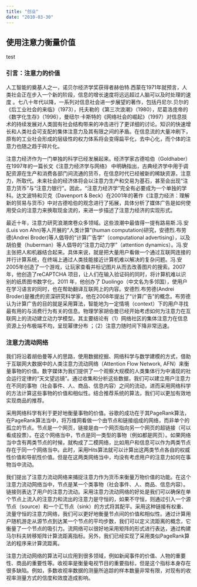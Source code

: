 ```yaml
---
title: "创业"
date: "2010-03-30"
---
```


## 使用注意力衡量价值
test

### 引言：注意力的价值

人工智能的奠基人之一，诺贝尔经济学奖获得者赫伯特.西蒙在1971年就预言，人类社会正在步入一个新的阶段，信息的增长速度将远远超过人脑可以及时处理的速度 。七八十年代以降，一系列对信息社会进一步展望的著作，包括丹尼尔.贝尔的《后工业社会的来临》（1973），托夫勒的《第三次浪潮》（1980），尼葛洛庞帝的《数字化生存》（1996），曼纽尔·卡斯特的《网络社会的崛起》（1997）对信息技术的持续发展对人类固有社会结构带来的冲击进行了更详细的讨论。知识的快速增长和人类社会可支配的集体注意力及其有限之间的矛盾。在信息流的大量冲刷下，原有的工业社会形成的层级性的权力体系将会变得扁平化，去中心化，而个体的注意力也随之趋于碎片化。

注意力经济作为一门单独的科学已经发展起来。经济学家古德哈伯（Goldhaber）在1997年的一篇长文《注意力经济学与网络》 中明确指出，古典经济学中用于调配资源在生产和消费各部门间流通的货币，在信息时代已经被新的稀缺资源，注意力，所取代。未来社会的经济体将会以注意力生产和交易为基石，甚至会出现“注意力货币”与“注意力银行”。因此，“注意力经济学”完全有必要成为一个单独的学科。达文波特和贝克（Davenport & Beck）在2001年的著作《注意力经济：理解新的贸易与货币》中对古德哈伯的观念进行了拓展，具体分析了媒体广告是如何使用受众的注意力来换取现金流的，来进一步描述了注意力经济的实现形式。

最近十年，注意力研究浪潮席卷众多领域。这些浪潮中最值得一提有路易斯.冯.安(Luis von Ahn)等人开展的“人类计算”(human computation)研究，安德烈.布劳德(Andrei Broder)等人倡导的“计算广告学”（computational advertising），以及胡伯曼（huberman）等人倡导的“注意力动力学”（attention dynamics）。冯.安主张把人和机器结合起来。具体来说，就是把大量用户看做一个通过互联网连接的并行计算系统，在终端上通过人类技能接近计算机难以解决的复杂问题。冯.安2005年创造了一个游戏，让玩家查看并标记图片从而去改善图片的搜索。2007年，他创造了reCAPTCHA 项目，让人们在输入验证码的同时，将计算机难以识别的纸质图书数字化。2011 年，他创办了 Duolingo（中文名为多邻国），使用户在学习语言的同时，也在帮助翻译互联网上的内容。安德烈.布劳德(Andrei Broder)是雅虎的资深研究科学家，他在2008年提出了“计算广告”的概念。布劳德认为计算广告的目的就是采用算法，智能地为一定情境（context）下的用户寻找最有用的与消费行为有关的信息。物理学家胡伯曼已经开始考虑如何为注意力在互联网上的流动建立动力学模型。其主要结论有（1）网络社区的集体注意力在信息资源上分布极端不均，呈现幂律分布 ；（2）注意力随时间下降非常迅速。

### 注意力流动网络

我们将沿着胡伯曼等人的思路，使用数据挖掘、网络科学与数学建模的方式，借助于互联网大数据中的人类注意力流动网络（Attention Flow Network, AFN）来衡量事物的价值。数字媒体为我们提供了一个观察大规模的人类集体行为中涌现的社会运行定律的“天文望远镜”。通过收集和分析这些数据，我们可以建立用户注意力在不同的事物（社会事件、人、商品、信息内容）之间的流动，进而采用网络科学的方法计算这些事物的价值和相似性。结合推荐系统的算法，我们可以更加有效地实现商品的推荐。

采用网络科学有利于更好地衡量事物的价值。谷歌的成功在于其PageRank算法，在PageRank算法当中，将万维网看做一个由节点和链接组成的网络，而非单个的孤立的节点。节点是一个网页，链接是由一个网页指向另一个网页的超链接（可以看成投票）。在这个网络当中，节点是同一类型的事物（例如都是网页）。如果网络当中含有两类节点的时候，就构成了二模网络，比如用户和信息可以作为两类节点存在于同一个网络当中。此时，采用Hits算法就可以计算出这两类节点各自的权威性价值和导航性价值。但是在这两类网络当中，均没有考虑用户的注意力如何在事物当中流动。

我们提出了注意力流动网络来捕捉注意力作为货币来衡量万物价值的功能。在这个注意力流动网络当中，节点是某一个类事物（社会事件、人、商品、信息内容）。链接则表达了用户的注意力流动。采用注意力流动网络的好处是我们可以确保在单个节点上流入的注意力和流出的注意力是守恒的，如果不守恒，则通过引入一个源节点（source）和一个汇节点（sink）的方式将其配平。采用这种链接有权重、流量守恒的注意力网络，我们可以更好地衡量节点间的价值和相似性。通过计算用户随机游走从源节点到达某一个节点的平均步数，我们可以定义流距离的概念，它衡量了一个节点的吸引力。流网络可以很好地采用矩阵的形式进行表达，通过构建马尔科夫转移矩阵计算流距离指标。另外，我们已经实现了采用类似PageRank算法的程序来计算流距离。

注意力流动网络的算法可以应用到很多领域，例如新闻事件的价值、人物的重要性、商品的重要性等。收视率是衡量电视节目的重要指标，但是这个指标本身存在很多缺陷。例如，多数收视率数据的测量所追踪的样本数量非常有限，对现有的收视率测量方式的信度和效度造成影响。
